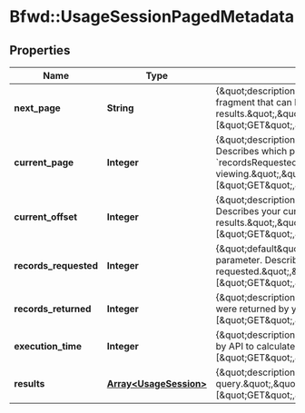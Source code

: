 # Bfwd::UsageSessionPagedMetadata

## Properties
Name | Type | Description | Notes
------------ | ------------- | ------------- | -------------
**next_page** | **String** | {\&quot;description\&quot;:\&quot;Paging parameter. URL fragment that can be used to fetch next page of results.\&quot;,\&quot;verbs\&quot;:[\&quot;GET\&quot;,\&quot;PUT\&quot;,\&quot;POST\&quot;]} | 
**current_page** | **Integer** | {\&quot;description\&quot;:\&quot;Paging parameter. 0-indexed. Describes which page (given a page size of &#x60;recordsRequested&#x60;) of the result set you are viewing.\&quot;,\&quot;verbs\&quot;:[\&quot;GET\&quot;,\&quot;PUT\&quot;,\&quot;POST\&quot;]} | 
**current_offset** | **Integer** | {\&quot;description\&quot;:\&quot;Paging parameter. 0-indexed. Describes your current location within a pageable list of query results.\&quot;,\&quot;verbs\&quot;:[\&quot;GET\&quot;,\&quot;PUT\&quot;,\&quot;POST\&quot;]} | 
**records_requested** | **Integer** | {\&quot;default\&quot;:10,\&quot;description\&quot;:\&quot;Paging parameter. Describes how many records you requested.\&quot;,\&quot;verbs\&quot;:[\&quot;GET\&quot;,\&quot;PUT\&quot;,\&quot;POST\&quot;]} | 
**records_returned** | **Integer** | {\&quot;description\&quot;:\&quot;Describes how many records were returned by your query.\&quot;,\&quot;verbs\&quot;:[\&quot;GET\&quot;,\&quot;PUT\&quot;,\&quot;POST\&quot;]} | 
**execution_time** | **Integer** | {\&quot;description\&quot;:\&quot;Number of milliseconds taken by API to calculate response.\&quot;,\&quot;verbs\&quot;:[\&quot;GET\&quot;,\&quot;PUT\&quot;,\&quot;POST\&quot;]} | 
**results** | [**Array&lt;UsageSession&gt;**](UsageSession.md) | {\&quot;description\&quot;:\&quot;The results returned by your query.\&quot;,\&quot;verbs\&quot;:[\&quot;GET\&quot;,\&quot;PUT\&quot;,\&quot;POST\&quot;]} | 


